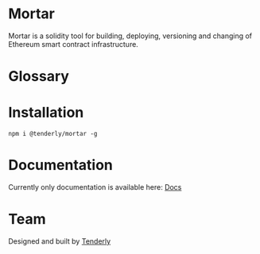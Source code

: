 # Mortar

Mortar is a solidity tool for building, deploying, versioning and changing of Ethereum smart contract infrastructure.

# Glossary



# Installation

```
npm i @tenderly/mortar -g
```

# Documentation

Currently only documentation is available here: [Docs](./docs/README.md)

# Team

Designed and built by [Tenderly](https://tenderly.co/)

